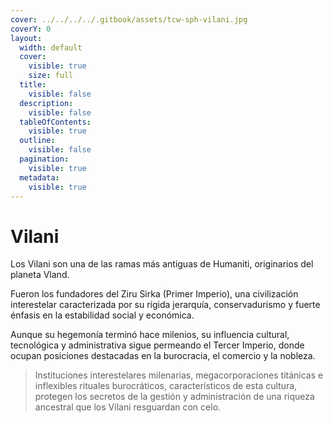 ```yaml
---
cover: ../../../../.gitbook/assets/tcw-sph-vilani.jpg
coverY: 0
layout:
  width: default
  cover:
    visible: true
    size: full
  title:
    visible: false
  description:
    visible: false
  tableOfContents:
    visible: true
  outline:
    visible: false
  pagination:
    visible: true
  metadata:
    visible: true
---
```


# Vilani

Los Vilani son una de las ramas más antiguas de Humaniti, originarios del planeta Vland.

Fueron los fundadores del Ziru Sirka (Primer Imperio), una civilización interestelar caracterizada por su rígida jerarquía, conservadurismo y fuerte énfasis en la estabilidad social y económica.

Aunque su hegemonía terminó hace milenios, su influencia cultural, tecnológica y administrativa sigue permeando el Tercer Imperio, donde ocupan posiciones destacadas en la burocracia, el comercio y la nobleza.

> Instituciones interestelares milenarias, megacorporaciones titánicas e inflexibles rituales burocráticos, característicos de esta cultura, protegen los secretos de la gestión y administración de una riqueza ancestral que los Vilani resguardan con celo.
